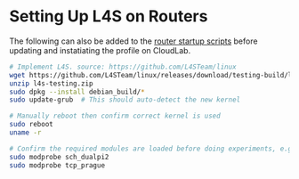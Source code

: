 # Setting Up L4S on Routers
The following can also be added to the [router startup scripts](../CloudLab/) before updating and instatiating the profile on CloudLab.
```bash
# Implement L4S. source: https://github.com/L4STeam/linux
wget https://github.com/L4STeam/linux/releases/download/testing-build/l4s-testing.zip
unzip l4s-testing.zip
sudo dpkg --install debian_build/*
sudo update-grub  # This should auto-detect the new kernel

# Manually reboot then confirm correct kernel is used
sudo reboot
uname -r

# Confirm the required modules are loaded before doing experiments, e.g.,
sudo modprobe sch_dualpi2
sudo modprobe tcp_prague
```
